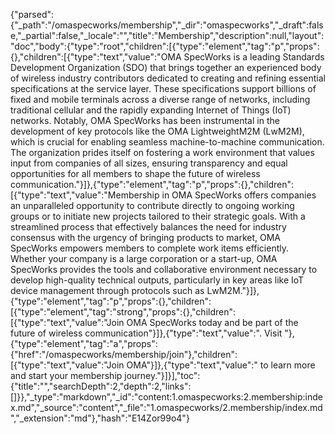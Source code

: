 {"parsed":{"_path":"/omaspecworks/membership","_dir":"omaspecworks","_draft":false,"_partial":false,"_locale":"","title":"Membership","description":null,"layout":"doc","body":{"type":"root","children":[{"type":"element","tag":"p","props":{},"children":[{"type":"text","value":"OMA SpecWorks is a leading Standards Development Organization (SDO) that brings together an experienced body of wireless industry contributors dedicated to creating and refining essential specifications at the service layer. These specifications support billions of fixed and mobile terminals across a diverse range of networks, including traditional cellular and the rapidly expanding Internet of Things (IoT) networks. Notably, OMA SpecWorks has been instrumental in the development of key protocols like the OMA LightweightM2M (LwM2M), which is crucial for enabling seamless machine-to-machine communication. The organization prides itself on fostering a work environment that values input from companies of all sizes, ensuring transparency and equal opportunities for all members to shape the future of wireless communication."}]},{"type":"element","tag":"p","props":{},"children":[{"type":"text","value":"Membership in OMA SpecWorks offers companies an unparalleled opportunity to contribute directly to ongoing working groups or to initiate new projects tailored to their strategic goals. With a streamlined process that effectively balances the need for industry consensus with the urgency of bringing products to market, OMA SpecWorks empowers members to complete work items efficiently. Whether your company is a large corporation or a start-up, OMA SpecWorks provides the tools and collaborative environment necessary to develop high-quality technical outputs, particularly in key areas like IoT device management through protocols such as LwM2M."}]},{"type":"element","tag":"p","props":{},"children":[{"type":"element","tag":"strong","props":{},"children":[{"type":"text","value":"Join OMA SpecWorks today and be part of the future of wireless communication"}]},{"type":"text","value":". Visit "},{"type":"element","tag":"a","props":{"href":"/omaspecworks/membership/join"},"children":[{"type":"text","value":"Join OMA"}]},{"type":"text","value":" to learn more and start your membership journey."}]}],"toc":{"title":"","searchDepth":2,"depth":2,"links":[]}},"_type":"markdown","_id":"content:1.omaspecworks:2.membership:index.md","_source":"content","_file":"1.omaspecworks/2.membership/index.md","_extension":"md"},"hash":"E14Zor99o4"}